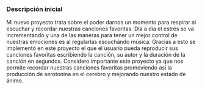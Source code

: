 ### Descripción inicial
Mi nuevo proyecto trata sobre el poder darnos un momento para respirar al escuchar y recordar nuestras canciones favoritas. Día a día el estrés se va incrementando y una de las maneras para tener un mejor control de nuestras emociones es al regularlas escuchándo música. Gracias a esto se implementó en este proyecto el que el usuario pueda reproducir sus canciones favoritas escribiendo la canción, su autor y la duración de la canción en segundos.
Considero importante este proyecto ya que nos permite recordar nuestras canciones favoritas promoviendo así la producción de serotonina en el cerebro y mejorando nuestro estado de ánimo.
